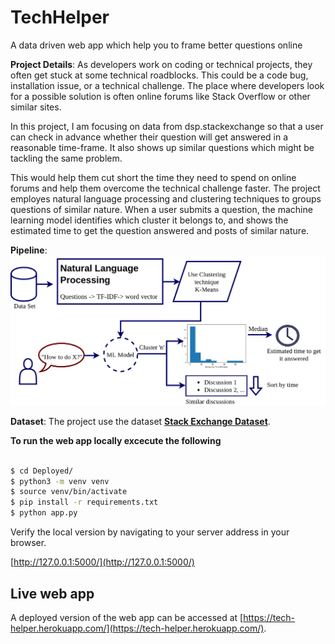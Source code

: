 # TechHelper
A data driven web app which help you to frame better questions online

**Project Details**: 
As developers work on coding or technical projects, they often get stuck at some technical roadblocks. This could be a code bug, installation issue, or a technical challenge. The place where developers look for a possible solution is often online forums like Stack Overflow or other similar sites. 

In this project, I am focusing on data from dsp.stackexchange so that a user can check in advance whether their question will get answered in a reasonable time-frame. It also shows up similar questions which might be tackling the same problem.

This would help them cut short the time they need to spend on online forums and help them overcome the technical challenge faster. The project employes natural language processing and clustering techniques to groups questions of similar nature. When a user submits a question, the machine learning model identifies which cluster it belongs to, and shows the  estimated time to get the question answered and posts of similar nature.

**Pipeline**: 
![Pipeline](https://github.com/cksajil/TechHelper/blob/master/Images/BlockDGMSmall.png)

**Dataset**: 
The project use the dataset **[Stack Exchange Dataset](https://archive.org/details/stackexchange)**. 


**To run the web app locally excecute the following**

```bash

$ cd Deployed/
$ python3 -m venv venv
$ source venv/bin/activate
$ pip install -r requirements.txt
$ python app.py

```


Verify the local version by navigating to your server address in your browser.


[http://127.0.0.1:5000/](http://127.0.0.1:5000/)


## Live web app

A deployed version of the web app can be accessed at [https://tech-helper.herokuapp.com/](https://tech-helper.herokuapp.com/).






